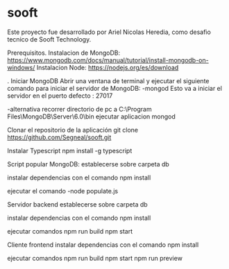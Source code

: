 # sooft
 
Este proyecto fue desarrollado por Ariel Nicolas Heredia, como desafio tecnico de Sooft Technology.

Prerequisitos.
Instalacion de MongoDB: https://www.mongodb.com/docs/manual/tutorial/install-mongodb-on-windows/
Instalacion Node: https://nodejs.org/es/download

. Iniciar MongoDB
Abrir una ventana de terminal y ejecutar el siguiente comando para iniciar el servidor de MongoDB:
-mongod
Esto va a iniciar el servidor en el puerto defecto : 27017

-alternativa
recorrer directorio de pc a C:\Program Files\MongoDB\Server\6.0\bin
ejecutar aplicacion mongod

Clonar el repositorio de la aplicación
git clone https://github.com/Segneal/sooft.git

Instalar Typescript
npm install -g typescript

Script popular MongoDB:
establecerse sobre carpeta db

instalar dependencias con el comando
npm install

ejecutar el comando 
-node populate.js

Servidor backend
establecerse sobre carpeta db

instalar dependencias con el comando
npm install

ejecutar comandos
npm run build
npm start


Cliente frontend
instalar dependencias con el comando
npm install

ejecutar comandos
npm run build
npm start
npm run preview
